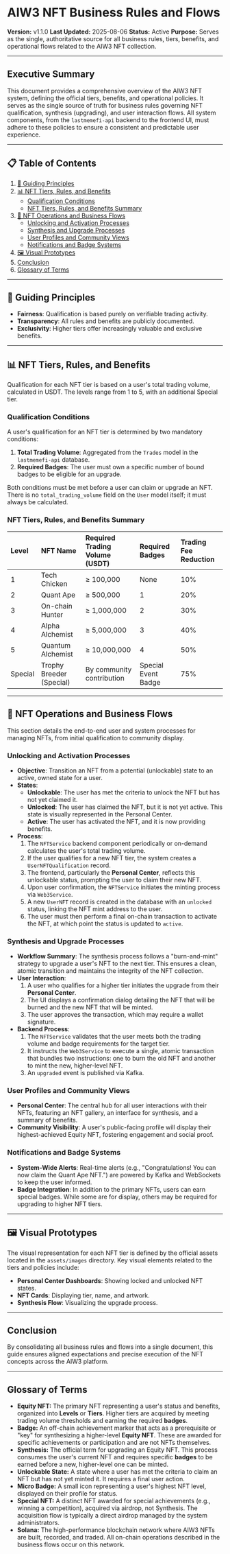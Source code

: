 # AIW3 NFT Business Rules and Flows

<!-- Document Metadata -->
**Version:** v1.1.0
**Last Updated:** 2025-08-06
**Status:** Active
**Purpose:** Serves as the single, authoritative source for all business rules, tiers, benefits, and operational flows related to the AIW3 NFT collection.

---

## Executive Summary

This document provides a comprehensive overview of the AIW3 NFT system, defining the official tiers, benefits, and operational policies. It serves as the single source of truth for business rules governing NFT qualification, synthesis (upgrading), and user interaction flows. All system components, from the `lastmemefi-api` backend to the frontend UI, must adhere to these policies to ensure a consistent and predictable user experience.

---

## 📋 Table of Contents

1.  [📜 Guiding Principles](#-guiding-principles)
2.  [📊 NFT Tiers, Rules, and Benefits](#-nft-tiers-rules-and-benefits)
    -   [Qualification Conditions](#qualification-conditions)
    -   [NFT Tiers, Rules, and Benefits Summary](#nft-tiers-rules-and-benefits-summary)
3.  [🔄 NFT Operations and Business Flows](#-nft-operations-and-business-flows)
    -   [Unlocking and Activation Processes](#unlocking-and-activation-processes)
    -   [Synthesis and Upgrade Processes](#synthesis-and-upgrade-processes)
    -   [User Profiles and Community Views](#user-profiles-and-community-views)
    -   [Notifications and Badge Systems](#notifications-and-badge-systems)
4.  [🖼️ Visual Prototypes](#️-visual-prototypes)
5.  [Conclusion](#conclusion)
6.  [Glossary of Terms](#glossary-of-terms)

---

## 📜 Guiding Principles

-   **Fairness**: Qualification is based purely on verifiable trading activity.
-   **Transparency**: All rules and benefits are publicly documented.
-   **Exclusivity**: Higher tiers offer increasingly valuable and exclusive benefits.

---

## 📊 NFT Tiers, Rules, and Benefits

Qualification for each NFT tier is based on a user's total trading volume, calculated in USDT. The levels range from 1 to 5, with an additional Special tier.

### Qualification Conditions

A user's qualification for an NFT tier is determined by two mandatory conditions:
1.  **Total Trading Volume**: Aggregated from the `Trades` model in the `lastmemefi-api` database.
2.  **Required Badges**: The user must own a specific number of bound badges to be eligible for an upgrade.

Both conditions must be met before a user can claim or upgrade an NFT. There is no `total_trading_volume` field on the `User` model itself; it must always be calculated.

### NFT Tiers, Rules, and Benefits Summary

| Level | NFT Name              | Required Trading Volume (USDT) | Required Badges | Trading Fee Reduction |
|:------|:----------------------|:-------------------------------|:----------------|:----------------------|
| 1     | Tech Chicken          | ≥ 100,000                      | None            | 10%                   |
| 2     | Quant Ape             | ≥ 500,000                      | 1               | 20%                   |
| 3     | On-chain Hunter       | ≥ 1,000,000                    | 2               | 30%                   |
| 4     | Alpha Alchemist       | ≥ 5,000,000                    | 3               | 40%                   |
| 5     | Quantum Alchemist     | ≥ 10,000,000                   | 4               | 50%                   |
| Special | Trophy Breeder (Special) | By community contribution      | Special Event Badge | 75%                   |

---

## 🔄 NFT Operations and Business Flows

This section details the end-to-end user and system processes for managing NFTs, from initial qualification to community display.

### Unlocking and Activation Processes

- **Objective**: Transition an NFT from a potential (unlockable) state to an active, owned state for a user.
- **States**:
    - **Unlockable**: The user has met the criteria to unlock the NFT but has not yet claimed it.
    - **Unlocked**: The user has claimed the NFT, but it is not yet active. This state is visually represented in the Personal Center.
    - **Active**: The user has activated the NFT, and it is now providing benefits.
- **Process**:
    1.  The `NFTService` backend component periodically or on-demand calculates the user's total trading volume.
    2.  If the user qualifies for a new NFT tier, the system creates a `UserNFTQualification` record.
    3.  The frontend, particularly the **Personal Center**, reflects this unlockable status, prompting the user to claim their new NFT.
    4.  Upon user confirmation, the `NFTService` initiates the minting process via `Web3Service`.
    5.  A new `UserNFT` record is created in the database with an `unlocked` status, linking the NFT mint address to the user.
    6.  The user must then perform a final on-chain transaction to activate the NFT, at which point the status is updated to `active`.

### Synthesis and Upgrade Processes

- **Workflow Summary**: The synthesis process follows a "burn-and-mint" strategy to upgrade a user's NFT to the next tier. This ensures a clean, atomic transition and maintains the integrity of the NFT collection.
- **User Interaction**:
    1.  A user who qualifies for a higher tier initiates the upgrade from their **Personal Center**.
    2.  The UI displays a confirmation dialog detailing the NFT that will be burned and the new NFT that will be minted.
    3.  The user approves the transaction, which may require a wallet signature.
- **Backend Process**:
    1.  The `NFTService` validates that the user meets both the trading volume and badge requirements for the target tier.
    2.  It instructs the `Web3Service` to execute a single, atomic transaction that bundles two instructions: one to burn the old NFT and another to mint the new, higher-level NFT.
    3.  An `upgraded` event is published via Kafka.

### User Profiles and Community Views

- **Personal Center**: The central hub for all user interactions with their NFTs, featuring an NFT gallery, an interface for synthesis, and a summary of benefits.
- **Community Visibility**: A user's public-facing profile will display their highest-achieved Equity NFT, fostering engagement and social proof.

### Notifications and Badge Systems

- **System-Wide Alerts**: Real-time alerts (e.g., "Congratulations! You can now claim the Quant Ape NFT.") are powered by Kafka and WebSockets to keep the user informed.
- **Badge Integration**: In addition to the primary NFTs, users can earn special badges. While some are for display, others may be required for upgrading to higher NFT tiers.

---

## 🖼️ Visual Prototypes

The visual representation for each NFT tier is defined by the official assets located in the `assets/images` directory. Key visual elements related to the tiers and policies include:

-   **Personal Center Dashboards**: Showing locked and unlocked NFT states.
-   **NFT Cards**: Displaying tier, name, and artwork.
-   **Synthesis Flow**: Visualizing the upgrade process.

---

## Conclusion

By consolidating all business rules and flows into a single document, this guide ensures aligned expectations and precise execution of the NFT concepts across the AIW3 platform.

---

## Glossary of Terms

-   **Equity NFT:** The primary NFT representing a user's status and benefits, organized into **Levels** or **Tiers**. Higher tiers are acquired by meeting trading volume thresholds and earning the required **badges**.
-   **Badge:** An off-chain achievement marker that acts as a prerequisite or "key" for synthesizing a higher-level **Equity NFT**. These are awarded for specific achievements or participation and are not NFTs themselves.
-   **Synthesis:** The official term for upgrading an Equity NFT. This process consumes the user's current NFT and requires specific **badges** to be earned before a new, higher-level one can be minted.
-   **Unlockable State:** A state where a user has met the criteria to claim an NFT but has not yet minted it. It requires a final user action.
-   **Micro Badge:** A small icon representing a user's highest NFT level, displayed on their profile for status.
-   **Special NFT:** A distinct NFT awarded for special achievements (e.g., winning a competition), acquired via airdrop, not Synthesis. The acquisition flow is typically a direct airdrop managed by the system administrators.
-   **Solana:** The high-performance blockchain network where AIW3 NFTs are built, recorded, and traded. All on-chain operations described in the business flows occur on this network.
